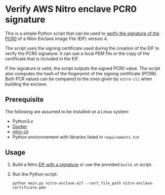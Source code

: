 # Verify AWS Nitro enclave PCR0 signature

This is a simple Python script that can be used to [verify the signature of the PCR0](https://github.com/aws/aws-nitro-enclaves-cli/blob/f96a1aeae6162328d90648eb5756a54ac7c5e6d1/docs/image_signing.md) of a Nitro Enclave Image File (EIF) version 4.

The script uses the signing certificate used during the creation of the EIF to verify the PCR0 signature: it can use a local PEM file or the copy of the certificate that is included in the EIF.

If the signature is valid, the script outputs the signed PCR0 value. The script also computes the hash of the fingerprint of the signing certificate (PCR8). Both PCR values can be compared to the ones given by `nitro-cli` when building the enclave.

## Prerequisite

The following are assumed to be installed on a Linux system:

- Python3.x
- [Docker](https://docs.docker.com/engine/install/)
- [nitro-cli](https://docs.aws.amazon.com/enclaves/latest/user/nitro-enclave-cli-install.html)
- Python environnement with libraries listed in `requirements.txt`

## Usage

1. Build a Nitro [EIF with a signature](https://docs.aws.amazon.com/enclaves/latest/user/set-up-attestation.html#pcr8) or use the provided `build.sh` script.

1. Run the Python script:

    ```
    python main.py nitro-enclave.eif --cert_file_path nitro-enclave-certificate.pem
    ```

